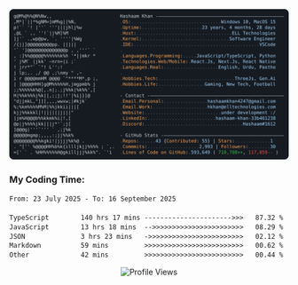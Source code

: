 <a href="https://github.com/HashaamKhan19/HashaamKhan19">
  <picture>
    <source media="(prefers-color-scheme: dark)" srcset="https://raw.githubusercontent.com/HashaamKhan19/HashaamKhan19/main/dark_mode.svg">
    <img alt="Hashaam Khan's GitHub Profile README" src="https://raw.githubusercontent.com/HashaamKhan19/HashaamKhan19/main/dark_mode.svg">
  </picture>
</a>

<h3>My Coding Time:</h1>
<!--START_SECTION:waka-->

```txt
From: 23 July 2025 - To: 16 September 2025

TypeScript        140 hrs 17 mins ---------------------->>>   87.32 %
JavaScript        13 hrs 18 mins  -->>>>>>>>>>>>>>>>>>>>>>>   08.29 %
JSON              3 hrs 23 mins   ->>>>>>>>>>>>>>>>>>>>>>>>   02.12 %
Markdown          59 mins         >>>>>>>>>>>>>>>>>>>>>>>>>   00.62 %
Other             42 mins         >>>>>>>>>>>>>>>>>>>>>>>>>   00.44 %
```

<!--END_SECTION:waka-->

<p align="center">
  <img src="https://komarev.com/ghpvc/?username=HashaamKhan19&color=grey&style=for-the-badge&abbreviated=true" alt="Profile Views"/>
</p>
